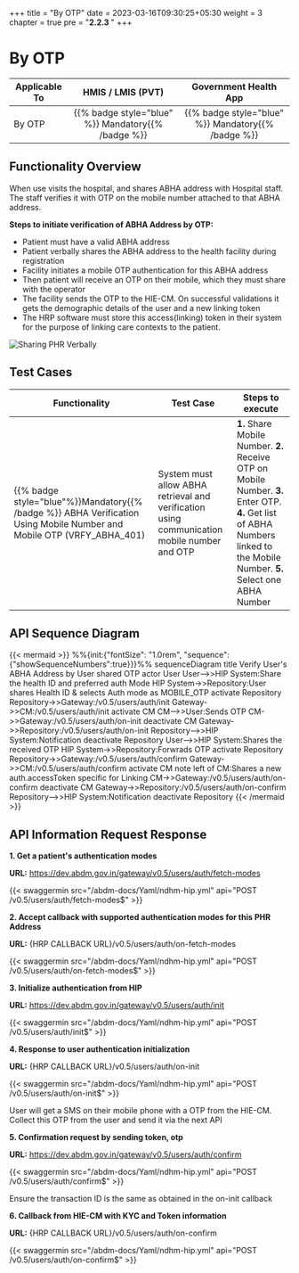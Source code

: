 +++
title = "By OTP"
date = 2023-03-16T09:30:25+05:30
weight = 3
chapter = true
pre = "<b>2.2.3 </b>"
+++

# By OTP

|  Applicable To                             |   HMIS / LMIS (PVT)  |   Government Health App  |    
|-------------------------------|:----------------------:|:--------------------:|
|   By OTP                      |  {{% badge style="blue" %}} Mandatory{{% /badge %}}       |  {{% badge style="blue" %}} Mandatory{{% /badge %}}        |  

## Functionality Overview

When use visits the hospital, and shares ABHA address with Hospital staff. The staff verifies it with OTP on the mobile number attached to that ABHA address.

**Steps to initiate verification of ABHA Address by OTP:**
- Patient must have a valid ABHA address
- Patient verbally shares the ABHA address to the health facility during registration
- Facility initiates a mobile OTP authentication for this ABHA address
- Then patient will receive an OTP on their mobile, which they must share with the operator 
- The facility sends the OTP to the HIE-CM. On successful validations it gets the demographic details of the user and a new linking token 
- The HRP software must store this access(linking) token in their system for the purpose of linking care contexts to the patient.

![Sharing PHR Verbally](/abdm-docs/img/share_phr_verbally.PNG)

## Test Cases

Functionality|Test Case|Steps to execute|
| ----- | ----- | ----- |
{{% badge style="blue"%}}Mandatory{{% /badge %}} ABHA Verification Using Mobile Number and Mobile OTP (VRFY_ABHA_401)|System must allow ABHA retrieval and verification using communication mobile number and OTP|**1.** Share Mobile Number. **2.** Receive OTP on Mobile Number. **3.** Enter OTP. **4.** Get list of ABHA Numbers linked to the Mobile Number. **5.** Select one ABHA Number|


## API Sequence Diagram

{{< mermaid >}}
%%{init:{"fontSize": "1.0rem", "sequence":{"showSequenceNumbers":true}}}%%
sequenceDiagram
title Verify User's ABHA Address by User shared OTP
actor User
User-->>HIP System:Share the health ID and preferred auth Mode
HIP System->>Repository:User shares Health ID & selects Auth mode as MOBILE_OTP
activate Repository
Repository->>Gateway:/v0.5/users/auth/init
Gateway->>CM:/v0.5/users/auth/init
activate CM
CM-->>User:Sends OTP
CM->>Gateway:/v0.5/users/auth/on-init
deactivate CM
Gateway->>Repository:/v0.5/users/auth/on-init
Repository-->>HIP System:Notification
deactivate Repository
User-->>HIP System:Shares the received OTP
HIP System->>Repository:Forwrads OTP
activate Repository
Repository->>Gateway:/v0.5/users/auth/confirm
Gateway->>CM:/v0.5/users/auth/confirm
activate CM
note left of CM:Shares a new auth.accessToken specific for Linking
CM->>Gateway:/v0.5/users/auth/on-confirm
deactivate CM
Gateway->>Repository:/v0.5/users/auth/on-confirm
Repository-->>HIP System:Notification
deactivate Repository
{{< /mermaid >}}


## API Information Request Response 


**1. Get a patient's authentication modes**

**URL:** https://dev.abdm.gov.in/gateway/v0.5/users/auth/fetch-modes

{{< swaggermin src="/abdm-docs/Yaml/ndhm-hip.yml" api="POST /v0.5/users/auth/fetch-modes$" >}}

**2. Accept callback with supported authentication modes for this PHR Address**

**URL:** {HRP CALLBACK URL}/v0.5/users/auth/on-fetch-modes

{{< swaggermin src="/abdm-docs/Yaml/ndhm-hip.yml" api="POST /v0.5/users/auth/on-fetch-modes$" >}}

**3. Initialize authentication from HIP**

**URL:** https://dev.abdm.gov.in/gateway/v0.5/users/auth/init

{{< swaggermin src="/abdm-docs/Yaml/ndhm-hip.yml" api="POST /v0.5/users/auth/init$" >}}


**4. Response to user authentication initialization**

**URL:** {HRP CALLBACK URL}/v0.5/users/auth/on-init

{{< swaggermin src="/abdm-docs/Yaml/ndhm-hip.yml" api="POST /v0.5/users/auth/on-init$" >}}

User will get a SMS on their mobile phone with a OTP from the HIE-CM. Collect this OTP from the user and send it via the next API

**5. Confirmation request by sending token, otp**

**URL:** https://dev.abdm.gov.in/gateway/v0.5/users/auth/confirm

{{< swaggermin src="/abdm-docs/Yaml/ndhm-hip.yml" api="POST /v0.5/users/auth/confirm$" >}}

Ensure the transaction ID is the same as obtained in the on-init callback

**6. Callback from HIE-CM with KYC and Token information**

**URL:** {HRP CALLBACK URL}/v0.5/users/auth/on-confirm

{{< swaggermin src="/abdm-docs/Yaml/ndhm-hip.yml" api="POST /v0.5/users/auth/on-confirm$" >}}


